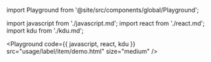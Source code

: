 import Playground from '@site/src/components/global/Playground';

import javascript from './javascript.md';
import react from './react.md';
import kdu from './kdu.md';

<Playground code={{ javascript, react, kdu }} src="usage/label/item/demo.html" size="medium" />
